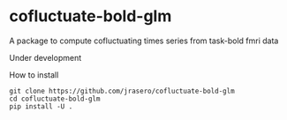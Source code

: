 # cofluctuate-bold-glm

A package to compute cofluctuating times series from task-bold fmri data

Under development

 How to install

```
git clone https://github.com/jrasero/cofluctuate-bold-glm
cd cofluctuate-bold-glm
pip install -U .
```

